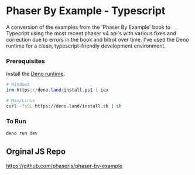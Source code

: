 # Phaser By Example - Typescript

A conversion of the examples from the 'Phaser By Example' book to Typecript using the most recent phaser v4 api's with various fixes and correction due to errors in the book and bitrot over time. I've used the Deno runtime for a clean, typescript-friendly development environment.

### Prerequisites

Install the [Deno runtime](https://deno.com/). 

```powershell
# Windows
irm https://deno.land/install.ps1 | iex
```
```sh
# Max/Linux
curl -fsSL https://deno.land/install.sh | sh
```

### To Run
```bash
deno run dev
```

## Orginal JS Repo
https://github.com/phaserjs/phaser-by-example